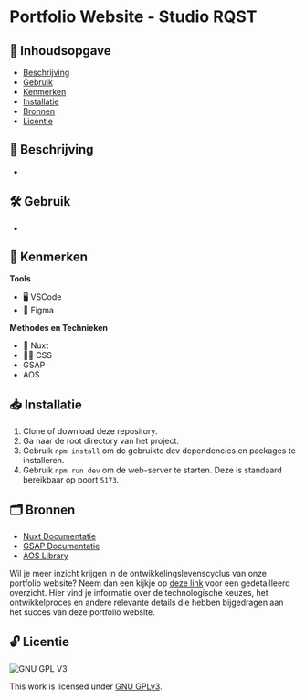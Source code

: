# Portfolio Website - Studio RQST


## 📖 Inhoudsopgave

  * [Beschrijving](#beschrijving)
  * [Gebruik](#gebruik)
  * [Kenmerken](#kenmerken)
  * [Installatie](#installatie)
  * [Bronnen](#bronnen)
  * [Licentie](#licentie)
    
## 📄 Beschrijving

-

## 🛠️ Gebruik

-

## 💎 Kenmerken

**Tools**

- 🖥️ VSCode
- 🎨 Figma

**Methodes en Technieken**

- 🚀 Nuxt
- 💅🏼 CSS
- GSAP
- AOS

## 📥 Installatie

1. Clone of download deze repository.
2. Ga naar de root directory van het project.
3. Gebruik `npm install` om de gebruikte dev dependencies en packages te installeren.
4. Gebruik `npm run dev` om de web-server te starten. Deze is standaard bereikbaar op poort `5173`.

## 🗂️ Bronnen

- [Nuxt Documentatie](https://nuxt.com/docs/getting-started/installation)
- [GSAP Documentatie](https://gsap.com/)
- [AOS Library](https://michalsnik.github.io/aos/)

Wil je meer inzicht krijgen in de ontwikkelingslevenscyclus van onze portfolio website? Neem dan een kijkje op [deze link](https://github.com/rosahoffer/RQST/wiki) voor een gedetailleerd overzicht. Hier vind je informatie over de technologische keuzes, het ontwikkelproces en andere relevante details die hebben bijgedragen aan het succes van deze portfolio website.

## 🔓 Licentie

![GNU GPL V3](https://www.gnu.org/graphics/gplv3-127x51.png)

This work is licensed under [GNU GPLv3](./LICENSE).
